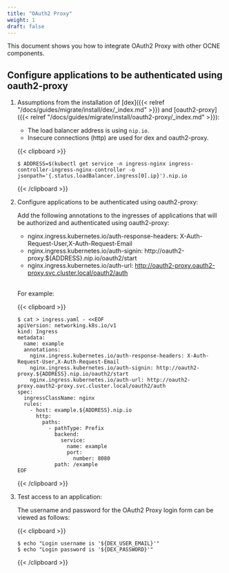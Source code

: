 ```yaml
---
title: "OAuth2 Proxy"
weight: 1
draft: false
---
```

This document shows you how to integrate OAuth2 Proxy with other OCNE components.

## Configure applications to be authenticated using oauth2-proxy

1. Assumptions from the installation of [dex]({{< relref "/docs/guides/migrate/install/dex/_index.md" >}}) and [oauth2-proxy]({{< relref "/docs/guides/migrate/install/oauth2-proxy/_index.md" >}}):

    * The load balancer address is using `nip.io`.
    * Insecure connections (http) are used for dex and oauth2-proxy.

   {{< clipboard >}}
   <div class="highlight">

   ```
   $ ADDRESS=$(kubectl get service -n ingress-nginx ingress-controller-ingress-nginx-controller -o jsonpath='{.status.loadBalancer.ingress[0].ip}').nip.io
   ```
   </div>
   {{< /clipboard >}}


1. Configure applications to be authenticated using oauth2-proxy:

   Add the following annotations to the ingresses of applications that will be authorized and authenticated using oauth2-proxy:
   * nginx.ingress.kubernetes.io/auth-response-headers: X-Auth-Request-User,X-Auth-Request-Email
   * nginx.ingress.kubernetes.io/auth-signin: http://oauth2-proxy.${ADDRESS}.nip.io/oauth2/start
   * nginx.ingress.kubernetes.io/auth-url: http://oauth2-proxy.oauth2-proxy.svc.cluster.local/oauth2/auth

   <br>For example:

   {{< clipboard >}}
   <div class="highlight">
   
   ```
   $ cat > ingress.yaml - <<EOF
   apiVersion: networking.k8s.io/v1
   kind: Ingress
   metadata:
     name: example
     annotations:
       nginx.ingress.kubernetes.io/auth-response-headers: X-Auth-Request-User,X-Auth-Request-Email
       nginx.ingress.kubernetes.io/auth-signin: http://oauth2-proxy.${ADDRESS}.nip.io/oauth2/start
       nginx.ingress.kubernetes.io/auth-url: http://oauth2-proxy.oauth2-proxy.svc.cluster.local/oauth2/auth
   spec:
     ingressClassName: nginx
     rules:
       - host: example.${ADDRESS}.nip.io
         http:
           paths:
             - pathType: Prefix
               backend:
                 service:
                   name: example
                   port:
                     number: 8080
               path: /example
   EOF
   ```
   </div>
   {{< /clipboard >}}


1. Test access to an application:

   The username and password for the OAuth2 Proxy login form can be viewed as follows:

   {{< clipboard >}}
   <div class="highlight">

   ```
   $ echo "Login username is '${DEX_USER_EMAIL}'"
   $ echo "Login password is '${DEX_PASSWORD}'"
   ```
   </div>
   {{< /clipboard >}}
